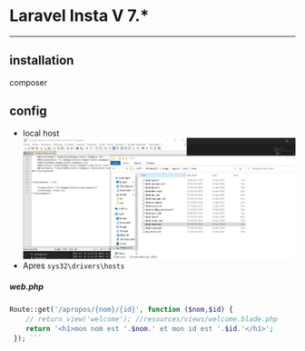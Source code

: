 # Laravel Insta V 7.*
---------------------
## installation
 composer
## config
 - local host 
  ![img](config1.JPG)
 - Apres 
    ``` sys32\drivers\hosts ```
##### web.php
``` PHP
Route::get('/apropos/{nom}/{id}', function ($nom,$id) {
    // return view('welcome'); //resources/views/welcome.blade.php
    return '<h1>mon nom est '.$nom.' et mon id est '.$id.'</h1>';
 }); ```
